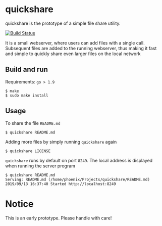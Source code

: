 # quickshare

quickshare is the prototype of a simple file share utility.

[![Build Status](https://travis-ci.org/grisu48/quickshare.svg?branch=master)](https://travis-ci.org/grisu48/quickshare)

It is a small webserver, where users can add files with a single call. Subsequent files are added to the running webserver, thus making it fast and simple to quickly share even larger files on the local network

## Build and run

Requirements: `go > 1.9`

    $ make
    $ sudo make install

## Usage

To share the file `README.md`

    $ quickshare README.md

Adding more files by simply running `quickshare` again

    $ quickshare LICENSE

`quickshare` runs by default on port `8249`. The local address is displayed when running the server program

    $ quickshare README.md 
    Serving: README.md (/home/phoenix/Projects/quickshare/README.md)
    2019/09/13 16:37:40 Started http://localhost:8249

# Notice

This is an early prototype. Please handle with care!
